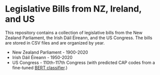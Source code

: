 
# Legislative Bills from NZ, Ireland, and US

This repository contains a collection of legislative bills from the New Zealand Parliament, the Irish Dáil Éireann, and the US Congress. The bills are stored in CSV files and are organized by year. 

- New Zealand Parliament - 1900-2020
- Irish Dáil Éireann - 1950-2020
- US Congress - 110th-117th Congress (with predicted CAP codes from a fine-tuned [BERT classifier](https://huggingface.co/z-dickson/CAP_coded_US_Congressional_bills).)
